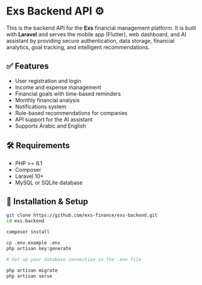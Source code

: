 # Exs Backend API ⚙️

This is the backend API for the **Exs** financial management platform. It is built with **Laravel** and serves the mobile app (Flutter), web dashboard, and AI assistant by providing secure authentication, data storage, financial analytics, goal tracking, and intelligent recommendations.

## ✅ Features

- User registration and login
- Income and expense management
- Financial goals with time-based reminders
- Monthly financial analysis
- Notifications system
- Rule-based recommendations for companies
- API support for the AI assistant
- Supports Arabic and English

## 🛠 Requirements

- PHP >= 8.1
- Composer
- Laravel 10+
- MySQL or SQLite database

## 🚀 Installation & Setup

```bash
git clone https://github.com/exs-finance/exs-backend.git
cd exs-backend

composer install

cp .env.example .env
php artisan key:generate

# Set up your database connection in the .env file

php artisan migrate
php artisan serve
